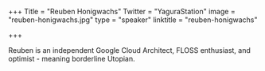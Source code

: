 +++
Title = "Reuben Honigwachs"
Twitter = "YaguraStation"
image = "reuben-honigwachs.jpg"
type = "speaker"
linktitle = "reuben-honigwachs"

+++

Reuben is an independent Google Cloud Architect, FLOSS enthusiast, and optimist - meaning borderline Utopian.
